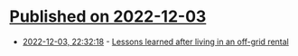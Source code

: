 # [Published on 2022-12-03](index.md)

* [2022-12-03, 22:32:18](https://news.ycombinator.com/item?id=33848148) - [Lessons learned after living in an off-grid rental](https://www.theverge.com/23487709/inforest-off-grid-solar-cabin-review)
